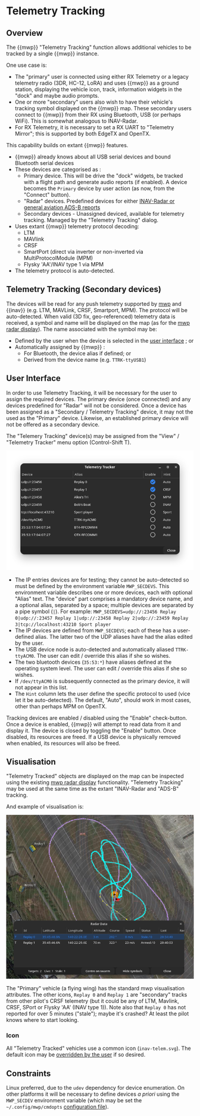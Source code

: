 # Telemetry Tracking

## Overview

The {{mwp}} "Telemetry Tracking" function allows additional vehicles to be tracked by a single {{mwp}} instance.

One use case is:

* The "primary" user is connected using either RX Telemetry or a legacy telemetry radio (3DR, HC-12, LoRA) and uses {{mwp}} as a ground station, displaying the vehicle icon, track, information widgets in the "dock" and maybe audio prompts.
* One or more "secondary" users also wish to have their vehicle's tracking symbol displayed on the {{mwp}} map. These secondary users connect to {{mwp}} from their RX using Bluetooth, USB (or perhaps WiFi). This is somewhat analogous to INAV-Radar.
* For RX Telemetry, it is necessary to set a RX UART to "Telemetry Mirror"; this is supported by both EdgeTX and OpenTX.

This capability builds on extant {{mwp}} features.

* {{mwp}} already knows about all USB serial devices and bound Bluetooth serial devices
* These devices are categorised as :
    - Primary device. This will be drive the "dock" widgets, be tracked with a flight path and generate audio reports (if enabled). A device becomes the `Primary` device by user action (as now, from the "Connect" button).
	- "Radar" devices. Predefined devices for either [INAV-Radar or general aviation ADS-B reports](mwp-Radar-View.md)
	- Secondary devices - Unassigned deviced, available for telemetry tracking. Managed by the "Telemetry Tracking" dialog.
* Uses extant {{mwp}} telemetry protocol decoding:
    - LTM
	- MAVlink
	- CRSF
	- SmartPort (direct via inverter or non-inverted via MultiProtocolModule (MPM)
	- Flysky 'AA'/INAV type 1 via MPM
* The telemetry protocol is auto-detected.

## Telemetry Tracking (Secondary devices)

The devices will be read for any push telemetry supported by [mwp](https://github.com/stronnag/mwptools) and {{inav}} (e.g. LTM, MAVLink, CRSF, Smartport, MPM). The protocol will be auto-detected. When valid (3D fix, geo-referenced) telemetry data is received, a symbol and name will be displayed on the map (as for the [mwp radar display](mwp-Radar-View.md)). The name associated with the symbol may be:

* Defined by the user when the device is selected in the [user interface](#user-interface) ; or
* Automatically assigned by {{mwp}} :
    - For Bluetooth, the device alias if defined; or
	- Derived from the device name (e.g. `TTRK-ttyUSB1`)

## User Interface

In order to use Telemetry Tracking, it will be necessary for the user to assign the required devices. The primary device (once connected) and any devices predefined for "Radar" will not be considered. Once a device has been assigned as a "Secondary / Telemetry Tracking" device, it may not the used as the "Primary" device. Likewise, an established primary device will not be offered as a secondary device.

The "Telemery Tracking" device(s) may be assigned from the "View" / "Telemetry Tracker" menu option (Control-Shift T).

![Telemetry Tracker](images/ttrk-select.png)

* The IP entries devices are for testing; they cannot be auto-detected so must be defined by the environment variable `MWP_SECDEVS`. This environment variable describes one or more devices, each with optional "Alias" text. The "device" part comprises a mandatory device name, and a optional alias, separated by a space; multiple devices are separated by a pipe symbol (`|`). For example:
        ```
		MWP_SECDEVS=udp://:23456 Replay 0|udp://:23457 Replay 1|udp://:23458 Replay 2|udp://:23459 Replay 3|tcp://localhost:43210 Sport player
		```
* The IP devices are defined from `MWP_SECDEVS`; each of these has a user-defined alias. The latter two of the UDP aliases have had the alias edited by the user.
* The USB device node is auto-detected and automatically aliased `TTRK-ttyACM0`. The user can edit / override this alias if she so wishes.
* The two bluetooth devices (`35:53:*`) have aliases defined at the operating system level.  The user can edit / override this alias if she so wishes.
* If `/dev/ttyACM0` is subsequently connected as the primary device, it will not appear in this list.
* The `Hint` column lets the user define the specific protocol to used (vice let it be auto-detected). The default, "Auto", should work in most cases, other than perhaps MPM on OpenTX.

Tracking devices are enabled / disabled using the "Enable" check-button. Once a device is enabled, {{mwp}} will attempt to read data from it and display it. The device is closed by toggling the "Enable" button. Once disabled, its resources are freed. If a USB device is physically removed when enabled, its resources will also be freed.

## Visualisation

"Telemetry Tracked" objects are displayed on the map can be inspected using the existing [mwp radar display](mwp-Radar-View.md) functionality. "Telemetry Tracking" may be used at the same time as the extant "INAV-Radar and "ADS-B" tracking.

And example of visualisation is:

![Telemetry Tracker](images/ttrk-play.png)

The "Primary" vehicle (a flying wing) has the standard mwp visualisation attributes. The other icons, `Replay 0` and `Replay 1` are "secondary" tracks from other pilot's CRSF telemetry (but it could be any of LTM, Mavlink, CRSF, SPort or Flysky 'AA' (INAV type 1)).  Note also that `Replay 0` has not reported for  over 5 minutes ("stale"); maybe it's crashed? At least the pilot knows where to start looking.

### Icon

All "Telemetry Tracked" vehicles use a common icon (`inav-telem.svg`).
The default icon may be [overridden by the user](mwp-Configuration.md/#settings-precedence-and-user-updates) if so desired.

## Constraints

Linux preferred, due to the `udev` dependency for device enumeration. On other platforms it will be necessary to define devices _a priori_ using the `MWP_SECDEV` environment variable (which may be set the `~/.config/mwp/cmdopts` [configuration file](mwp-Configuration.md/#cmdopts)).
